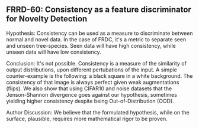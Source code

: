 ## FRRD-60: Consistency as a feature discriminator for Novelty Detection

Hypothesis: Consistency can be used as a measure to discriminate between normal
and novel data. In the case of FRDC, it's a metric to separate seen and unseen
tree-species. Seen data will have high consistency, while unseen data will have
low consistency.

Conclusion: It's not possible. Consistency is a measure of the similarity
of output distributions, upon different pertubations of the input. A simple
counter-example is the following: a black square in a white background.
The consistency of that image is always perfect given weak augmentations 
(flips). We also show that using CIFAR10 and noise datasets that the
Jenson-Shannon divergence goes against our hypothesis, sometimes yielding
higher consistency despite being Out-of-Distribution (OOD).

Author Discussion: We believe that the formulated hypothesis, while on the 
surface, plausible, requires more mathematical rigor to be proven.
